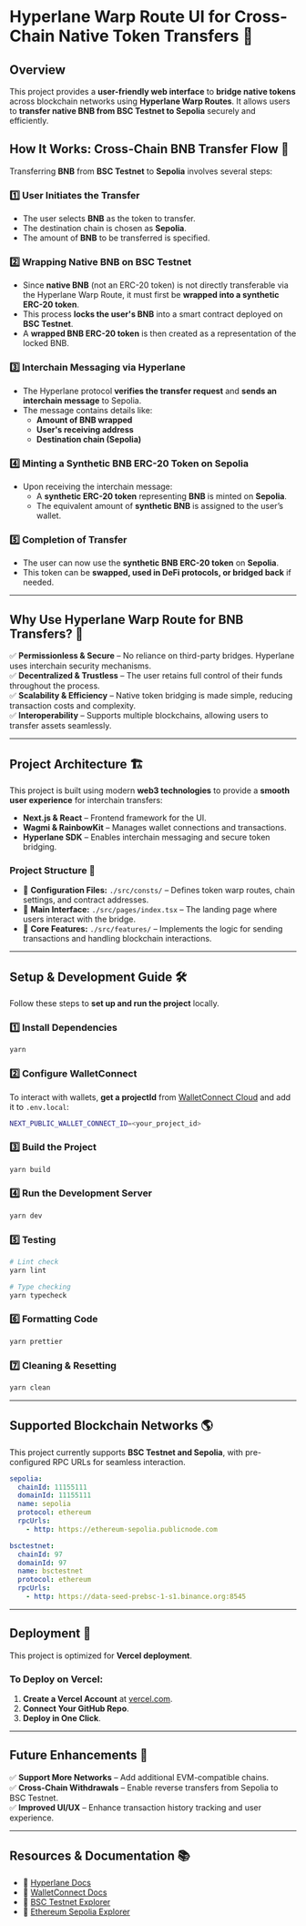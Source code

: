 
# **Hyperlane Warp Route UI for Cross-Chain Native Token Transfers** 🚀

## **Overview**

This project provides a **user-friendly web interface** to **bridge native tokens** across blockchain networks using **Hyperlane Warp Routes**. It allows users to **transfer native BNB from BSC Testnet to Sepolia** securely and efficiently.

## **How It Works: Cross-Chain BNB Transfer Flow** 🌉

Transferring **BNB** from **BSC Testnet** to **Sepolia** involves several steps:

### **1️⃣ User Initiates the Transfer**
- The user selects **BNB** as the token to transfer.
- The destination chain is chosen as **Sepolia**.
- The amount of **BNB** to be transferred is specified.

### **2️⃣ Wrapping Native BNB on BSC Testnet**
- Since **native BNB** (not an ERC-20 token) is not directly transferable via the Hyperlane Warp Route, it must first be **wrapped into a synthetic ERC-20 token**.
- This process **locks the user's BNB** into a smart contract deployed on **BSC Testnet**.
- A **wrapped BNB ERC-20 token** is then created as a representation of the locked BNB.

### **3️⃣ Interchain Messaging via Hyperlane**
- The Hyperlane protocol **verifies the transfer request** and **sends an interchain message** to Sepolia.
- The message contains details like:
  - **Amount of BNB wrapped**
  - **User's receiving address**
  - **Destination chain (Sepolia)**

### **4️⃣ Minting a Synthetic BNB ERC-20 Token on Sepolia**
- Upon receiving the interchain message:
  - A **synthetic ERC-20 token** representing **BNB** is minted on **Sepolia**.
  - The equivalent amount of **synthetic BNB** is assigned to the user’s wallet.

### **5️⃣ Completion of Transfer**
- The user can now use the **synthetic BNB ERC-20 token** on **Sepolia**.
- This token can be **swapped, used in DeFi protocols, or bridged back** if needed.

---

## **Why Use Hyperlane Warp Route for BNB Transfers?** 🤔

✅ **Permissionless & Secure** – No reliance on third-party bridges. Hyperlane uses interchain security mechanisms.  
✅ **Decentralized & Trustless** – The user retains full control of their funds throughout the process.  
✅ **Scalability & Efficiency** – Native token bridging is made simple, reducing transaction costs and complexity.  
✅ **Interoperability** – Supports multiple blockchains, allowing users to transfer assets seamlessly.  

---

## **Project Architecture** 🏗️

This project is built using modern **web3 technologies** to provide a **smooth user experience** for interchain transfers:

- **Next.js & React** – Frontend framework for the UI.
- **Wagmi & RainbowKit** – Manages wallet connections and transactions.
- **Hyperlane SDK** – Enables interchain messaging and secure token bridging.

### **Project Structure** 📁

- 🔹 **Configuration Files:** `./src/consts/` – Defines token warp routes, chain settings, and contract addresses.  
- 🔹 **Main Interface:** `./src/pages/index.tsx` – The landing page where users interact with the bridge.  
- 🔹 **Core Features:** `./src/features/` – Implements the logic for sending transactions and handling blockchain interactions.  

---

## **Setup & Development Guide** 🛠️

Follow these steps to **set up and run the project** locally.

### **1️⃣ Install Dependencies**
```sh
yarn
```

### **2️⃣ Configure WalletConnect**
To interact with wallets, **get a projectId** from [WalletConnect Cloud](https://cloud.walletconnect.com) and add it to `.env.local`:

```sh
NEXT_PUBLIC_WALLET_CONNECT_ID=<your_project_id>
```

### **3️⃣ Build the Project**
```sh
yarn build
```

### **4️⃣ Run the Development Server**
```sh
yarn dev
```

### **5️⃣ Testing**
```sh
# Lint check
yarn lint

# Type checking
yarn typecheck
```

### **6️⃣ Formatting Code**
```sh
yarn prettier
```

### **7️⃣ Cleaning & Resetting**
```sh
yarn clean
```

---

## **Supported Blockchain Networks** 🌎

This project currently supports **BSC Testnet and Sepolia**, with pre-configured RPC URLs for seamless interaction.

```yaml
sepolia:
  chainId: 11155111
  domainId: 11155111
  name: sepolia
  protocol: ethereum
  rpcUrls:
    - http: https://ethereum-sepolia.publicnode.com

bsctestnet:
  chainId: 97
  domainId: 97
  name: bsctestnet
  protocol: ethereum
  rpcUrls:
    - http: https://data-seed-prebsc-1-s1.binance.org:8545
```

---

## **Deployment** 🚀

This project is optimized for **Vercel deployment**.

### **To Deploy on Vercel:**
1. **Create a Vercel Account** at [vercel.com](https://vercel.com).
2. **Connect Your GitHub Repo**.
3. **Deploy in One Click**.

---

## **Future Enhancements** 🔮

✅ **Support More Networks** – Add additional EVM-compatible chains.  
✅ **Cross-Chain Withdrawals** – Enable reverse transfers from Sepolia to BSC Testnet.  
✅ **Improved UI/UX** – Enhance transaction history tracking and user experience.  

---

## **Resources & Documentation** 📚

- 🔗 [Hyperlane Docs](https://docs.hyperlane.xyz/docs/reference/applications/warp-routes)  
- 🔗 [WalletConnect Docs](https://docs.walletconnect.com/)  
- 🔗 [BSC Testnet Explorer](https://testnet.bscscan.com/)  
- 🔗 [Ethereum Sepolia Explorer](https://sepolia.etherscan.io/)  
